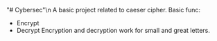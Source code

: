 "# Cybersec"\n 
A basic project related to caeser cipher.
Basic func:
+ Encrypt
+ Decrypt
Encryption and decryption work for small and great letters.
